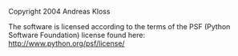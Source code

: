 Copyright 2004 Andreas Kloss

The software is licensed according to the terms of the PSF (Python Software Foundation) license found here: http://www.python.org/psf/license/
